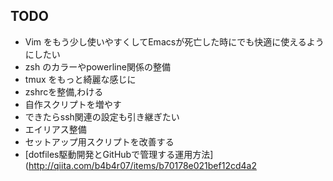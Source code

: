 ## TODO

* Vim をもう少し使いやすくしてEmacsが死亡した時にでも快適に使えるようにしたい
* zsh のカラーやpowerline関係の整備
* tmux をもっと綺麗な感じに
* zshrcを整備,わける
* 自作スクリプトを増やす
* できたらssh関連の設定も引き継ぎたい
* エイリアス整備
* セットアップ用スクリプトを改善する
* [dotfiles駆動開発とGitHubで管理する運用方法](http://qiita.com/b4b4r07/items/b70178e021bef12cd4a2
